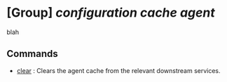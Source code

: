 # [Group] _configuration cache agent_

blah

## Commands

- [clear](/Commands/configuration/cache/agent/_clear.md)
: Clears the agent cache from the relevant downstream services.
